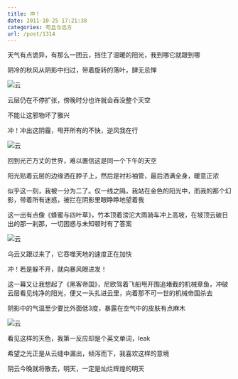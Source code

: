```yaml
---
title: 冲！
date: 2011-10-25 17:21:38
categories: 苟且与远方
url: /post/1314
---
```


天气有点诡异，有那么一团云，挡住了温暖的阳光，我到哪它就跟到哪

阴冷的秋风从阴影中扫过，带着旋转的落叶，肆无忌惮

![](http://qiniu.colacdn.com/img/posts/2011-10/10-25/1.jpg "云")

云层仍在不停扩张，傍晚时分也许就会吞没整个天空

不能让这邪物坏了雅兴

冲！冲出这阴霾，甩开所有的不快，逆风我在行

![](http://qiniu.colacdn.com/img/posts/2011-10/10-25/2.jpg "云")

回到光芒万丈的世界，难以置信这是同一个下午的天空

阳光贴着云层的边缘洒在脖子上，然后是衬衫袖管，最后洒满全身，暖意正浓

似乎这一刻，我被一分为二了。仅一线之隔，我站在金色的阳光中，而我的那个幻影，带着所有迷惑，被拦在阴影里眼睁睁地望着我

这一出有点像《蜂蜜与四叶草》，竹本顶着滂沱大雨骑车冲上高坡，在坡顶云破日出的那一刹那，一切困惑与未知顿时有了答案

![](http://qiniu.colacdn.com/img/posts/2011-10/10-25/3.jpg "云")

乌云又跟过来了，它吞噬天地的速度正在加快

冲！若是躲不开，就向暴风眼进发！

这一幕又让我想起了《黑客帝国》，尼欧驾着飞船甩开围追堵截的机械章鱼，冲破云层看见纯净的阳光，便又一头扎进云里，向着那不可一世的机械帝国杀去

阴影中的气温至少要比外面低3度，暴露在空气中的皮肤有点麻木

![](http://qiniu.colacdn.com/img/posts/2011-10/10-25/4.jpg "云")

看见这样的天色，我第一反应却是个英文单词，leak

希望之光正是从云缝中漏出，倾泻而下，我喜欢这样的意境

阴云今晚就将散去，明天，一定是灿烂辉煌的明天